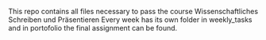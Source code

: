 This repo contains all files necessary to pass the course Wissenschaftliches Schreiben und Präsentieren
Every week has its own folder in weekly_tasks and in portofolio the final assignment can be found.
